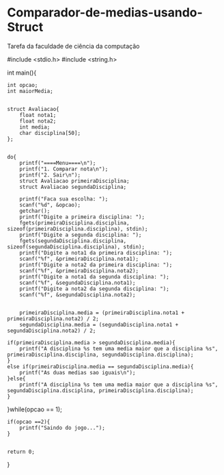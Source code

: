 # Comparador-de-medias-usando-Struct
Tarefa da faculdade de ciência da computação

#include <stdio.h>
#include <string.h>

int main(){
	
	int opcao;
	int maiorMedia;
	
	
	struct Avaliacao{
		float nota1;
		float nota2;
		int media;
		char disciplina[50];
	};
	
	
	do{
		printf("====Menu====\n");
		printf("1. Comparar nota\n");
		printf("2. Sair\n");
		struct Avaliacao primeiraDisciplina;
		struct Avaliacao segundaDisciplina;
	
		printf("Faca sua escolha: ");
		scanf("%d", &opcao);
		getchar();
		printf("Digite a primeira disciplina: ");
		fgets(primeiraDisciplina.disciplina, sizeof(primeiraDisciplina.disciplina), stdin);
		printf("Digite a segunda disciplina: ");
		fgets(segundaDisciplina.disciplina, sizeof(segundaDisciplina.disciplina), stdin);
		printf("Digite a nota1 da primeira disciplina: ");
		scanf("%f", &primeiraDisciplina.nota1);
		printf("Digite a nota2 da primeira disciplina: ");
		scanf("%f", &primeiraDisciplina.nota2);
		printf("Digite a nota1 da segunda disciplina: ");
		scanf("%f", &segundaDisciplina.nota1);
		printf("Digite a nota2 da segunda disciplina: ");
		scanf("%f", &segundaDisciplina.nota2);
	
	
		primeiraDisciplina.media = (primeiraDisciplina.nota1 + primeiraDisciplina.nota2) / 2;
		segundaDisciplina.media = (segundaDisciplina.nota1 + segundaDisciplina.nota2) / 2;
	
	if(primeiraDisciplina.media > segundaDisciplina.media){
		printf("A disciplina %s tem uma media maior que a disciplina %s", primeiraDisciplina.disciplina, segundaDisciplina.disciplina);
	}
	else if(primeiraDisciplina.media == segundaDisciplina.media){
		printf("As duas medias sao iguais\n");
	}else{
		printf("A disciplina %s tem uma media maior que a disciplina %s", segundaDisciplina.disciplina, primeiraDisciplina.disciplina);
	}
	
	
}while(opcao == 1);
	
	if(opcao ==2){
		printf("Saindo do jogo...");
	}
	
	
	return 0;
}
